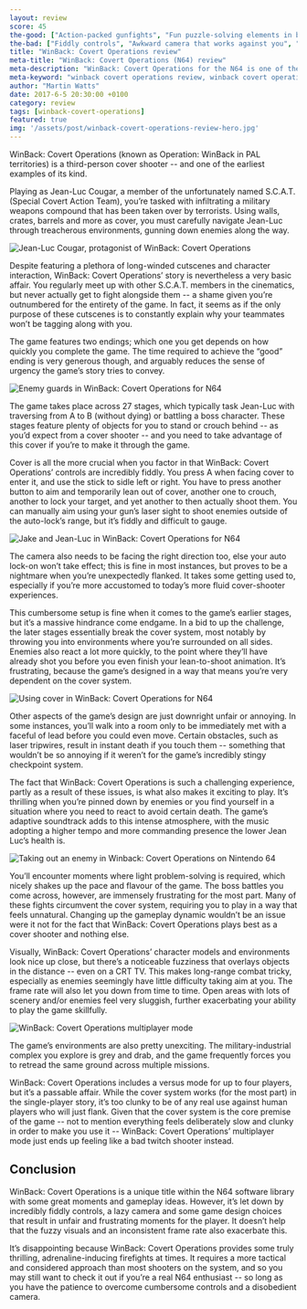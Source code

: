```yaml
---
layout: review
score: 45
the-good: ["Action-packed gunfights", "Fun puzzle-solving elements in between battles"]
the-bad: ["Fiddly controls", "Awkward camera that works against you", "Mediocre, uninspired story told through dull cutscenes", "Fuzzy visuals that make long-range combat difficult"]
title: "WinBack: Covert Operations review"
meta-title: "WinBack: Covert Operations (N64) review"
meta-description: "WinBack: Covert Operations for the N64 is one of the earliest examples of a third-person cover shooter, but does it still play well today? Find out with our in-depth review"
meta-keyword: "winback covert operations review, winback covert operations n64 review, operation winback review, operation winback n64 review"
author: "Martin Watts"
date: 2017-6-5 20:30:00 +0100
category: review
tags: [winback-covert-operations]
featured: true
img: '/assets/post/winback-covert-operations-review-hero.jpg'
---
```


WinBack: Covert Operations (known as Operation: WinBack in PAL territories) is a third-person cover shooter -- and one of the earliest examples of its kind.

Playing as Jean-Luc Cougar, a member of the unfortunately named S.C.A.T. (Special Covert Action Team), you’re tasked with infiltrating a military weapons compound that has been taken over by terrorists. Using walls, crates, barrels and more as cover, you must carefully navigate Jean-Luc through treacherous environments, gunning down enemies along the way.

![Jean-Luc Cougar, protagonist of WinBack: Covert Operations](/assets/images/games/winback-covert-operations/winback-covert-operations-n64-jean-luc-cougar.jpg)
 
Despite featuring a plethora of long-winded cutscenes and character interaction, WinBack: Covert Operations’ story is nevertheless a very basic affair. You regularly meet up with other S.C.A.T. members in the cinematics, but never actually get to fight alongside them -- a shame given you’re outnumbered for the entirety of the game. In fact, it seems as if the only purpose of these cutscenes is to constantly explain why your teammates won’t be tagging along with you.
 
The game features two endings; which one you get depends on how quickly you complete the game. The time required to achieve the “good” ending is very generous though, and arguably reduces the sense of urgency the game’s story tries to convey.

![Enemy guards in WinBack: Covert Operations for N64](/assets/images/games/winback-covert-operations/winback-covert-operations-n64-enemy-guards.jpg)
 
The game takes place across 27 stages, which typically task Jean-Luc with traversing from A to B (without dying) or battling a boss character. These stages feature plenty of objects for you to stand or crouch behind -- as you’d expect from a cover shooter -- and you need to take advantage of this cover if you’re to make it through the game.
 
Cover is all the more crucial when you factor in that WinBack: Covert Operations’ controls are incredibly fiddly. You press A when facing cover to enter it, and use the stick to sidle left or right. You have to press another button to aim and temporarily lean out of cover, another one to crouch, another to lock your target, and yet another to then actually shoot them. You can manually aim using your gun’s laser sight to shoot enemies outside of the auto-lock’s range, but it’s fiddly and difficult to gauge.

![Jake and Jean-Luc in WinBack: Covert Operations for N64](/assets/images/games/winback-covert-operations/winback-covert-operations-n64-jake-cutscene.jpg)
 
The camera also needs to be facing the right direction too, else your auto lock-on won’t take effect; this is fine in most instances, but proves to be a nightmare when you’re unexpectedly flanked. It takes some getting used to, especially if you’re more accustomed to today’s more fluid cover-shooter experiences.
 
This cumbersome setup is fine when it comes to the game’s earlier stages, but it’s a massive hindrance come endgame. In a bid to up the challenge, the later stages essentially break the cover system, most notably by throwing you into environments where you’re surrounded on all sides. Enemies also react a lot more quickly, to the point where they’ll have already shot you before you even finish your lean-to-shoot animation. It’s frustrating, because the game’s designed in a way that means you’re very dependent on the cover system.

![Using cover in WinBack: Covert Operations for N64](/assets/images/games/winback-covert-operations/winback-covert-operations-n64-using-crate-as-cover.jpg)
 
Other aspects of the game’s design are just downright unfair or annoying. In some instances, you’ll walk into a room only to be immediately met with a faceful of lead before you could even move. Certain obstacles, such as laser tripwires, result in instant death if you touch them -- something that wouldn’t be so annoying if it weren’t for the game’s incredibly stingy checkpoint system.
 
The fact that WinBack: Covert Operations is such a challenging experience, partly as a result of these issues, is what also makes it exciting to play. It’s thrilling when you’re pinned down by enemies or you find yourself in a situation where you need to react to avoid certain death. The game’s adaptive soundtrack adds to this intense atmosphere, with the music adopting a higher tempo and more commanding presence the lower Jean Luc’s health is.

![Taking out an enemy in Winback: Covert Operations on Nintendo 64](/assets/images/games/winback-covert-operations/winback-covert-operations-n64-shooting-an-enemy.jpg)
 
You’ll encounter moments where light problem-solving is required, which nicely shakes up the pace and flavour of the game. The boss battles you come across, however, are immensely frustrating for the most part. Many of these fights circumvent the cover system, requiring you to play in a way that feels unnatural. Changing up the gameplay dynamic wouldn’t be an issue were it not for the fact that WinBack: Covert Operations plays best as a cover shooter and nothing else.
 
Visually, WinBack: Covert Operations’ character models and environments look nice up close, but there’s a noticeable fuzziness that overlays objects in the distance -- even on a CRT TV. This makes long-range combat tricky, especially as enemies seemingly have little difficulty taking aim at you. The frame rate will also let you down from time to time. Open areas with lots of scenery and/or enemies feel very sluggish, further exacerbating your ability to play the game skillfully.

![WinBack: Covert Operations multiplayer mode](/assets/images/games/winback-covert-operations/winback-covert-operations-n64-multiplayer-mode.jpg)
 
The game’s environments are also pretty unexciting. The military-industrial complex you explore is grey and drab, and the game frequently forces you to retread the same ground across multiple missions.
 
WinBack: Covert Operations includes a versus mode for up to four players, but it’s a passable affair. While the cover system works (for the most part) in the single-player story, it’s too clunky to be of any real use against human players who will just flank. Given that the cover system is the core premise of the game -- not to mention everything feels deliberately slow and clunky in order to make you use it -- WinBack: Covert Operations’ multiplayer mode just ends up feeling like a bad twitch shooter instead.
 
## Conclusion ##
 
WinBack: Covert Operations is a unique title within the N64 software library with some great moments and gameplay ideas. However, it’s let down by incredibly fiddly controls, a lazy camera and some game design choices that result in unfair and frustrating moments for the player. It doesn’t help that the fuzzy visuals and an inconsistent frame rate also exacerbate this.
 
It’s disappointing because WinBack: Covert Operations provides some truly thrilling, adrenaline-inducing firefights at times. It requires a more tactical and considered approach than most shooters on the system, and so you may still want to check it out if you’re a real N64 enthusiast -- so long as you have the patience to overcome cumbersome controls and a disobedient camera.
 

